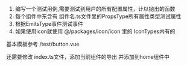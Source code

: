 <!-- 测试组件 -->

1. 编写一个测试用例,需要测试到用户的所有配置属性，计以抛出的函数
2. 每个组件中东含有 组件名.ts文件里的PropsType所有属性类型测试属性
3. 根据EmitsType事件测试事件
4. 如果使用icon就使用 @/packages/icon/icon 里的 IconTypes内有的

基本模板参考 /test/button.vue

还需要修改 index.ts文件，添加当前组件的导出
并添加到home组件中
